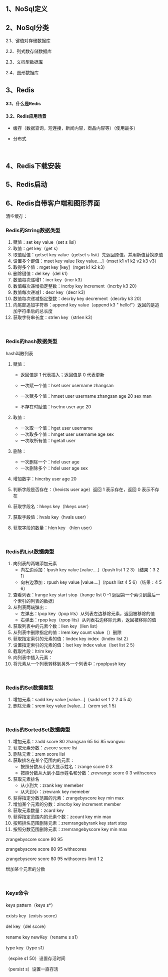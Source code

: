 ## 1、NoSql定义



## 2、NoSql分类

2.1、键值对存储数据库

2.2、列式数存储数据库

2.3、文档型数据库

2.4、图形数据库



## 3、Redis

#### 3.1、什么是Redis



#### 3.2、Redis应用场景

* 缓存（数据查询，短连接，新闻内容，商品内容等）（使用最多）

* 分布式

<br>

## 4、Redis下载安装



## 5、Redis启动



## 6、Redis自带客户端和图形界面

清空缓存：











### Redis的String数据类型

1. 赋值：set key value（set s lisi）
2. 取值：get key（get s）
3. 取值赋值：getset key value（getset s lisii）先返回原值，并用新值替换原值
4. 设置多个键值：mset key value [key value....]（mset k1 v1 k2 v2 k3 v3）
5. 取得多个值：mget key [key]（mget k1 k2 k3）
6. 删除键值：del key（del k1）
7. 数值每次递增1：incr key（incr k3）
8. 数值每次递增指定整数：incrby key increment（incrby k3 20）
9. 数值每次递减1：decr key（decr k3）
10. 数值每次递减指定整数：decrby key decrement（decrby k3 20）
11. 向尾部追加字符串：append key value（append k3 " hello!"）返回的是追加字符串后的总长度
12. 获取字符串长度：strlen key（strlen k3）

<br>

### Redis的hash数据类型

hash叫散列表	

1. 赋值：

   * 返回值是 1 代表插入；返回值是 0 代表更新

   * 一次赋一个值：hset user username zhangsan
   * 一次赋多个值：hmset user username zhangsan age 20 sex man
   * 不存在时赋值：hsetnx user age 20

2. 取值：

   * 一次取一个值：hget user username
   * 一次取多个值：hmget user username age sex
   * 一次取所有值：hgetall user

3. 删除：

   * 一次删除一个：hdel user age
   * 一次删除多个：hdel user age sex

4. 增加数字：hincrby user age 20

5. 判断字段是否存在：（hexists user age）返回 1 表示存在，返回 0 表示不存在

6. 获取字段名：hkeys key（hkeys user）

7. 获取字段值：hvals key（hvals user）

8. 获取字段的数量：hlen key （hlen user）

<br>

### Redis的List数据类型

1. 向列表的两端添加元素
   * 向左边添加：lpush key value [value....]（lpush list 1 2 3）（结果：3 2 1）
   * 向右边添加：rpush key value [value....]（rpush list 4 5 6）（结果：4 5 6）
2. 查看列表：lrange key start stop（lrange list 0 -1 返回第一个索引到最后一个索引的列表的数据）
3. 从列表两端弹出：
   * 左弹出：lpop key（lpop lits）从列表左边移除元素，返回被移除的值
   * 右弹出：rpop key（rpop lits）从列表右边移除元素，返回被移除的值
4. 获取列表中的元素个数：llen key（llen list）
5. 从列表中删除指定的值：lrem key count value（）删除
6. 获取指定索引的元素的值：lindex key index（lindex list 2）
7. 设置指定索引的元素的值：lset key index value（lset list 2 5）
8. 截取片段：ltrim key
9. 向列表中插入元素：
10. 将元素从一个列表转移到另外一个列表中：rpoplpush key 

<br>

### Redis的Set数据类型

1. 增加元素：sadd key value [value...]（sadd set 1 2 2 4 5 4）
2. 删除元素：srem key value [value...]（srem set 1 5）

<br>

### Redis的SortedSet数据类型

1. 增加元素：zadd score 80 zhangsan 65 lisi 85 wangwu
2. 获取元素分数：zscore score lisi
3. 删除元素：zrem score lisi
4. 获取排名在某个范围内的元素：
   * 按照分数从小到大显示姓名：zrange score 0 3
   * 按照分数从大到小显示姓名和分数：zrevrange score 0 3 withscores
5. 获取元素排名
   * 从小到大：zrank key memeber
   * 从大到小：zrevrank key memeber
6. 获得指定分数范围的元素：zrangebyscore key min max
7. 增加某个元素的分数：zincrby key increment member
8. 获取元素数量：zcard key
9. 获得指定范围内的元素个数：zcount key min max
10. 按照排名范围删除元素：zremrangebyrank key start stop
11. 按照分数范围删除元素：zremrangebyscore key min max



zrangebyscore score 90 95

zrangebyscore score 80 95 withscores

zrangebyscore score 80 95 withscores limit 1 2

增加某个元素的分数

<br>

### Keys命令

keys pattern（keys s*）

exists key（exists score）

del key（del score）

rename key newKey（rename s s1）

type key（type s1）

（expire s1 50）设置存活时间

（persist s）设置一直存活